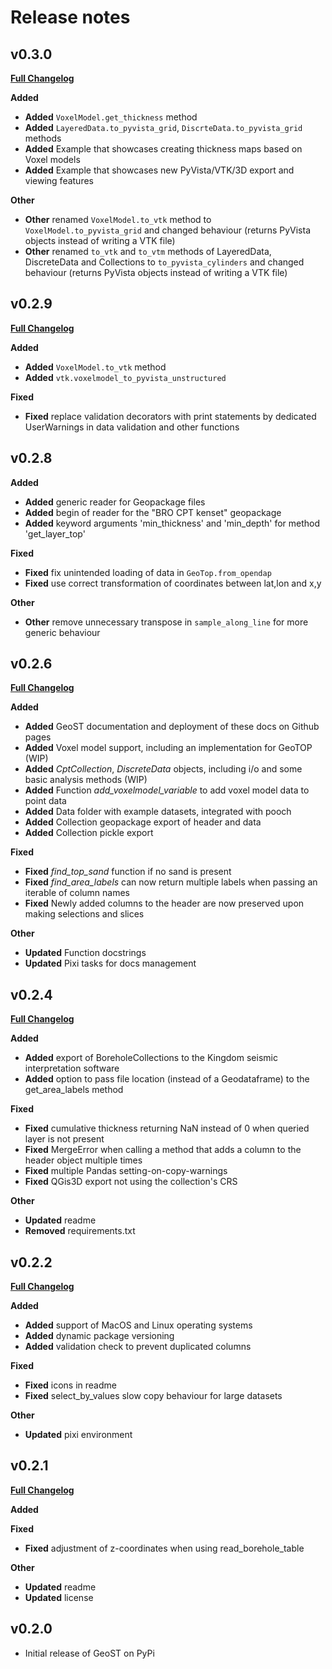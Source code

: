 # Release notes

## v0.3.0

[**Full Changelog**](https://github.com/Deltares-research/geost/compare/0.2.9...0.3.0)

**Added**
- **Added** `VoxelModel.get_thickness` method
- **Added** `LayeredData.to_pyvista_grid`, `DiscrteData.to_pyvista_grid` methods
- **Added** Example that showcases creating thickness maps based on Voxel models
- **Added** Example that showcases new PyVista/VTK/3D export and viewing features

**Other**
- **Other** renamed `VoxelModel.to_vtk` method to `VoxelModel.to_pyvista_grid` and changed behaviour (returns PyVista objects instead of writing a VTK file)
- **Other** renamed `to_vtk` and `to_vtm` methods of LayeredData, DiscreteData and Collections to `to_pyvista_cylinders` and changed behaviour (returns PyVista objects instead of writing a VTK file)


## v0.2.9

[**Full Changelog**](https://github.com/Deltares-research/geost/compare/0.2.8...0.2.9)

**Added**
- **Added** `VoxelModel.to_vtk` method
- **Added** `vtk.voxelmodel_to_pyvista_unstructured`

**Fixed**
- **Fixed** replace validation decorators with print statements by dedicated UserWarnings in data validation and other functions


## v0.2.8

**Added**
- **Added** generic reader for Geopackage files
- **Added** begin of reader for the "BRO CPT kenset" geopackage
- **Added** keyword arguments 'min_thickness' and 'min_depth' for method 'get_layer_top'

**Fixed**
- **Fixed** fix unintended loading of data in `GeoTop.from_opendap`
- **Fixed** use correct transformation of coordinates between lat,lon and x,y

**Other**
- **Other** remove unnecessary transpose in `sample_along_line` for more generic behaviour


## v0.2.6

[**Full Changelog**](https://github.com/Deltares-research/geost/compare/0.2.4...0.2.6)

**Added**
- **Added** GeoST documentation and deployment of these docs on Github pages
- **Added** Voxel model support, including an implementation for GeoTOP (WIP)
- **Added** *CptCollection*, *DiscreteData* objects, including i/o and some basic analysis methods (WIP)
- **Added** Function *add_voxelmodel_variable* to add voxel model data to point data
- **Added** Data folder with example datasets, integrated with pooch
- **Added** Collection geopackage export of header and data
- **Added** Collection pickle export


**Fixed**
* **Fixed** *find_top_sand* function if no sand is present
* **Fixed** *find_area_labels* can now return multiple labels when passing an iterable of column names
* **Fixed** Newly added columns to the header are now preserved upon making selections and slices

**Other**
- **Updated** Function docstrings
- **Updated** Pixi tasks for docs management


## v0.2.4

[**Full Changelog**](https://github.com/Deltares-research/geost/compare/0.2.2...0.2.4)

**Added**
- **Added** export of BoreholeCollections to the Kingdom seismic interpretation software
- **Added** option to pass file location (instead of a Geodataframe) to the get_area_labels method

**Fixed**
* **Fixed** cumulative thickness returning NaN instead of 0 when queried layer is not present
* **Fixed** MergeError when calling a method that adds a column to the header object multiple times
* **Fixed** multiple Pandas setting-on-copy-warnings
* **Fixed** QGis3D export not using the collection's CRS

**Other**
- **Updated** readme
- **Removed** requirements.txt

## v0.2.2

[**Full Changelog**](https://github.com/Deltares-research/geost/compare/0.2.1...0.2.2)

**Added**
- **Added** support of MacOS and Linux operating systems
- **Added** dynamic package versioning
- **Added** validation check to prevent duplicated columns

**Fixed**
- **Fixed** icons in readme
- **Fixed** select_by_values slow copy behaviour for large datasets

**Other**
- **Updated** pixi environment

## v0.2.1

[**Full Changelog**](https://github.com/Deltares-research/geost/compare/0.2.0...0.2.1)

**Added**

**Fixed**
- **Fixed** adjustment of z-coordinates when using read_borehole_table

**Other**
- **Updated** readme
- **Updated** license

## v0.2.0

- Initial release of GeoST on PyPi
